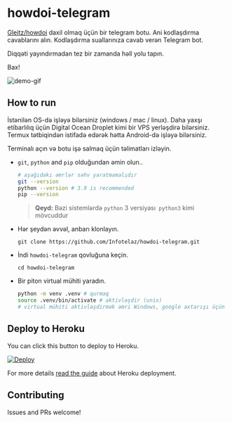 # howdoi-telegram

[Gleitz/howdoi](https://github.com/Infotelaz/howdoi-telegram) daxil olmaq üçün bir telegram botu. Ani kodlaşdırma cavablarını alın. Kodlaşdırma suallarınıza cavab verən Telegram bot.

Diqqəti yayındırmadan tez bir zamanda həll yolu tapın.

Bax!

![demo-gif](images/howdoi_0.01.gif)

## How to run

İstənilən OS-də işləyə bilərsiniz (windows / mac / linux). Daha yaxşı etibarlılıq üçün Digital Ocean Droplet kimi bir VPS yerləşdirə bilərsiniz. Termux tətbiqindən istifadə edərək hətta Android-də işləyə bilərsiniz.

Terminalı açın və botu işə salmaq üçün təlimatları izləyin.

- `git`, `python` and `pip` olduğundan əmin olun..

    ```bash
    # aşağıdakı əmrlər səhv yaratmamalıdır
    git --version
    python --version # 3.9 is recommended
    pip --version
    ```

    > **Qeyd:** Bəzi sistemlərdə `python` 3 versiyası` python3` kimi mövcuddur

- Hər şeydən əvvəl, anbarı klonlayın.

    ```shell
    git clone https://github.com/Infotelaz/howdoi-telegram.git
    ```

- İndi `howdoi-telegram` qovluğuna keçin.

    ```shell
    cd howdoi-telegram
    ```

- Bir piton virtual mühiti yaradın.

    ```bash
    python -m venv .venv # qurmaq
    source .venv/bin/activate # aktivləşdir (unix)
    # virtual mühiti aktivləşdirmək əmri Windows, google axtarışı üçün fərqlidir
    ```

## Deploy to Heroku

You can click this button to deploy to Heroku.

[![Deploy](https://www.herokucdn.com/deploy/button.svg)](https://heroku.com/deploy?template=https://github.com/Infotelaz/howdoi-telegram)

For more details [read the guide](https://github.com/aahnik/howdoi-telegram/issues/6) about Heroku deployment.

<!-- deploy success -->

## Contributing

Issues and PRs welcome!
